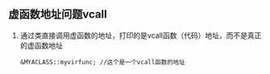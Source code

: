 ## 虚函数地址问题vcall
1. 通过类直接调用虚函数的地址，打印的是vcall函数（代码）地址，而不是真正的虚函数地址
   ```
   &MYACLASS::myvirfunc; //这个是一个vcall函数的地址
   ```
   